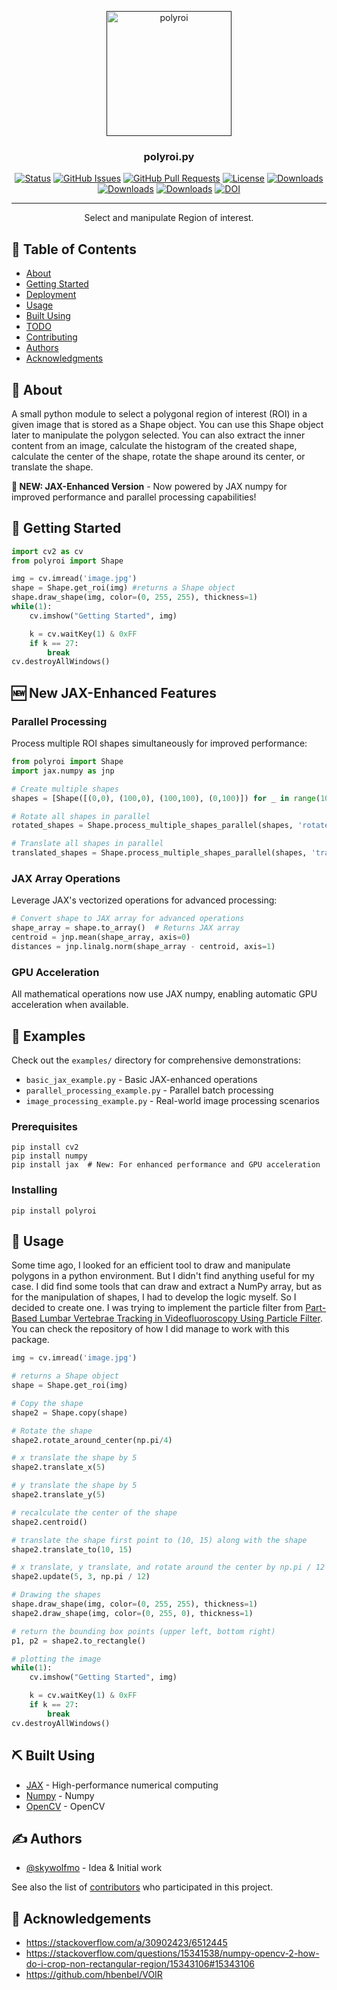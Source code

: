 <p align="center">
  <a href="" rel="noopener">
 <img width=200px height=200px src="https://i.imgur.com/Y09Ev9i.png" alt="polyroi"></a>
</p>

<h3 align="center">polyroi.py</h3>

<div align="center">

  [![Status](https://img.shields.io/badge/status-active-success.svg)]() 
  [![GitHub Issues](https://img.shields.io/github/issues/skywolfmo/polyroi.svg)](https://github.com/skywolfmo/polyroi/issues)
  [![GitHub Pull Requests](https://img.shields.io/github/issues-pr/skywolfmo/polyroi.svg)](https://github.com/skywolfmo/polyroi/pulls)
  [![License](https://img.shields.io/badge/license-MIT-blue.svg)](/LICENSE)
  [![Downloads](https://static.pepy.tech/badge/polyroi)](https://pepy.tech/project/polyroi)
  [![Downloads](https://static.pepy.tech/badge/polyroi/month)](https://pepy.tech/project/polyroi)
  [![Downloads](https://static.pepy.tech/badge/polyroi/week)](https://pepy.tech/project/polyroi)
  [![DOI](https://zenodo.org/badge/384454315.svg)](https://zenodo.org/badge/latestdoi/384454315)

</div>

---

<p align="center"> Select and manipulate Region of interest.
    <br> 
</p>

## 📝 Table of Contents

- [About](#about)
- [Getting Started](#getting_started)
- [Deployment](#deployment)
- [Usage](#usage)
- [Built Using](#built_using)
- [TODO](../TODO.md)
- [Contributing](../CONTRIBUTING.md)
- [Authors](#authors)
- [Acknowledgments](#acknowledgement)

## 🧐 About <a name = "about"></a>

A small python module to select a polygonal region of interest (ROI) in a given image that is stored as a Shape object. You can use this Shape object later to manipulate the polygon selected. You can also extract the inner content from an image, calculate the histogram of the created shape, calculate the center of the shape, rotate the shape around its center, or translate the shape.

**🚀 NEW: JAX-Enhanced Version** - Now powered by JAX numpy for improved performance and parallel processing capabilities!

## 🏁 Getting Started <a name = "getting_started"></a>

``` python
import cv2 as cv
from polyroi import Shape
```

``` python
img = cv.imread('image.jpg')
shape = Shape.get_roi(img) #returns a Shape object
shape.draw_shape(img, color=(0, 255, 255), thickness=1)
while(1):
    cv.imshow("Getting Started", img)

    k = cv.waitKey(1) & 0xFF
    if k == 27:
        break
cv.destroyAllWindows()
```

## 🆕 New JAX-Enhanced Features

### Parallel Processing
Process multiple ROI shapes simultaneously for improved performance:

``` python
from polyroi import Shape
import jax.numpy as jnp

# Create multiple shapes
shapes = [Shape([(0,0), (100,0), (100,100), (0,100)]) for _ in range(10)]

# Rotate all shapes in parallel
rotated_shapes = Shape.process_multiple_shapes_parallel(shapes, 'rotate', jnp.pi/4)

# Translate all shapes in parallel  
translated_shapes = Shape.process_multiple_shapes_parallel(shapes, 'translate', 50, 30)
```

### JAX Array Operations
Leverage JAX's vectorized operations for advanced processing:

``` python
# Convert shape to JAX array for advanced operations
shape_array = shape.to_array()  # Returns JAX array
centroid = jnp.mean(shape_array, axis=0)
distances = jnp.linalg.norm(shape_array - centroid, axis=1)
```

### GPU Acceleration
All mathematical operations now use JAX numpy, enabling automatic GPU acceleration when available.

## 📖 Examples

Check out the `examples/` directory for comprehensive demonstrations:
- `basic_jax_example.py` - Basic JAX-enhanced operations
- `parallel_processing_example.py` - Parallel batch processing  
- `image_processing_example.py` - Real-world image processing scenarios

### Prerequisites

``` shell
pip install cv2
pip install numpy
pip install jax  # New: For enhanced performance and GPU acceleration
```

### Installing

``` shell
pip install polyroi 
```


## 🎈 Usage <a name="usage"></a>

Some time ago, I looked for an efficient tool to draw and manipulate polygons in a python environment. But I didn't find anything useful for my case. I did find some tools that can draw and extract a NumPy array, but as for the manipulation of shapes, I had to develop the logic myself. So I decided to create one.
I was trying to implement the particle filter from [Part-Based Lumbar Vertebrae Tracking in Videofluoroscopy Using Particle Filter](https://dblp.org/rec/journals/ijcvip/GuelzimAN20). You can check the repository of how I did manage to work with this package.

``` python
img = cv.imread('image.jpg')

# returns a Shape object
shape = Shape.get_roi(img) 

# Copy the shape
shape2 = Shape.copy(shape) 

# Rotate the shape
shape2.rotate_around_center(np.pi/4) 

# x translate the shape by 5
shape2.translate_x(5) 

# y translate the shape by 5
shape2.translate_y(5) 

# recalculate the center of the shape
shape2.centroid() 

# translate the shape first point to (10, 15) along with the shape
shape2.translate_to(10, 15) 

# x translate, y translate, and rotate around the center by np.pi / 12
shape2.update(5, 3, np.pi / 12) 

# Drawing the shapes
shape.draw_shape(img, color=(0, 255, 255), thickness=1)
shape2.draw_shape(img, color=(0, 255, 0), thickness=1)

# return the bounding box points (upper left, bottom right)
p1, p2 = shape2.to_rectangle() 

# plotting the image
while(1):
    cv.imshow("Getting Started", img)

    k = cv.waitKey(1) & 0xFF
    if k == 27:
        break
cv.destroyAllWindows()
```


## ⛏️ Built Using <a name = "built_using"></a>
- [JAX](https://jax.readthedocs.io/) - High-performance numerical computing
- [Numpy](https://numpy.org/) - Numpy  
- [OpenCV](https://opencv.org/) - OpenCV

## ✍️ Authors <a name = "authors"></a>
- [@skywolfmo](https://github.com/skywolfmo) - Idea & Initial work

See also the list of [contributors](https://github.com/skywolfmo/polyroi/contributors) who participated in this project.

## 🎉 Acknowledgements <a name = "acknowledgement"></a>
- https://stackoverflow.com/a/30902423/6512445
- https://stackoverflow.com/questions/15341538/numpy-opencv-2-how-do-i-crop-non-rectangular-region/15343106#15343106
- https://github.com/hbenbel/VOIR
